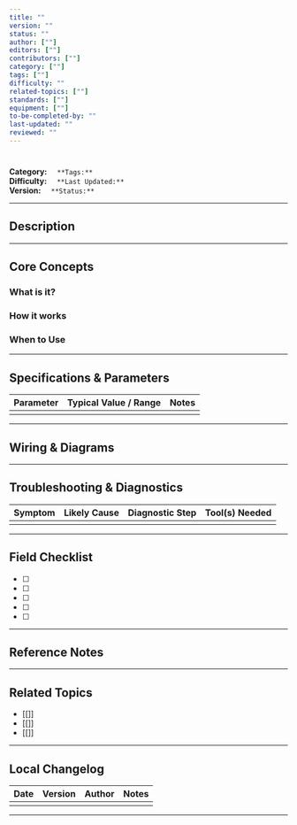```yaml
---
title: ""
version: ""
status: ""
author: [""]
editors: [""]
contributors: [""]
category: [""]
tags: [""]
difficulty: ""
related-topics: [""]
standards: [""]
equipment: [""]
to-be-completed-by: ""
last-updated: ""
reviewed: ""
---
```


# 

**Category:** ``  
**Tags:** ``  
**Difficulty:** ``  
**Last Updated:** ``  
**Version:** ``  
**Status:** ``  

---

## Description

---

## Core Concepts

### What is it?

### How it works

### When to Use

---

## Specifications & Parameters

| Parameter | Typical Value / Range | Notes |
|-----------|-----------------------|-------|
|           |                       |       |

---

## Wiring & Diagrams

---


## Troubleshooting & Diagnostics

| Symptom | Likely Cause | Diagnostic Step | Tool(s) Needed |
|---------|--------------|-----------------|----------------|
|         |              |                 |                |

---

## Field Checklist

- [ ]
- [ ]
- [ ]
- [ ]
- [ ]

---

## Reference Notes

---

## Related Topics

- [[]]
- [[]]
- [[]]

---

## Local Changelog

| Date | Version | Author | Notes |
|------|---------|--------|-------|
|      |         |        |       |

---